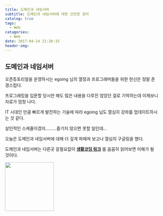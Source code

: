```yaml
---
title: 도메인과 네임서버
subtitle: 도메인과 네임서버에 대한 간단한 정리
catalog: true
tags:
  - Web
catagories:
  - Web
date: 2017-04-24 21:26:15
header-img:
---
```


## 도메인과 네임서버

오픈튜토리얼을 운영하시는 egoing 님의 열정과 프로그래머들을 위한 헌신은 정말 존경스럽다.

프로그래밍을 입문할 당시만 해도 많은 내용을 다루진 않았던 걸로 기억하는데 이제보니 자료가 엄청 나다.

IT 시대인 만큼 빠르게 발전하는 기술에 따라 egoing 님도 열심히 강좌를 업데이트하시는 것 같다.

살인적인 스케줄이겠지.........즐기지 않으면 못할 일인데...

오늘은 도메인과 네임서버에 대해 더 깊게 파헤쳐 보고나 열심히 구글링을 했다.

도메인과 네임서버는 다른곳 갈필요없이 **[생활코딩 링크](https://opentutorials.org/course/559/2802)** 를 꼼꼼히 읽어보면 이해가 될 것이다.

<img src="https://user-images.githubusercontent.com/20435620/29659371-fbb960fc-88f8-11e7-9c6a-23b8e0ff2502.PNG" data-canonical-src="https://gyazo.com/eb5c5741b6a9a16c692170a41a49c858.png" align="center" width="160" height="160" />

